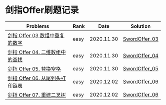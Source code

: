 # 剑指Offer刷题记录

| Problems                                                     | Rank | Date       | Solution                          |
| ------------------------------------------------------------ | ---- | ---------- | --------------------------------- |
| [剑指 Offer 03 数组中重复的数字](https://leetcode-cn.com/problems/shu-zu-zhong-zhong-fu-de-shu-zi-lcof/) | easy | 2020.11.30 | [SwordOffer_03](SwordOffer_03.py) |
| [剑指 Offer 04. 二维数组中的查找](https://leetcode-cn.com/problems/er-wei-shu-zu-zhong-de-cha-zhao-lcof/) | easy | 2020.11.30 | [SwordOffer_04](SwordOffer_04.py) |
| [剑指 Offer 05. 替换空格](https://leetcode-cn.com/problems/ti-huan-kong-ge-lcof/) | easy | 2020.11.30 | [SwordOffer_05](SwordOffer_05.py) |
| [剑指 Offer 06. 从尾到头打印链表](https://leetcode-cn.com/problems/cong-wei-dao-tou-da-yin-lian-biao-lcof/) | easy | 2020.12.02 | [SwordOffer_06](SwordOffer_06.py) |
| [剑指 Offer 07. 重建二叉树](https://leetcode-cn.com/problems/zhong-jian-er-cha-shu-lcof/) | easy | 2020.12.02 | [SwordOffer_06](SwordOffer_06.py) |
